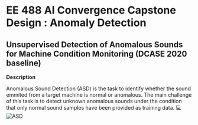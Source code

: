 # **EE 488 AI Convergence Capstone Design : Anomaly Detection**
## **Unsupervised Detection of Anomalous Sounds for Machine Condition Monitoring (DCASE 2020 baseline)**

**Description**

Anomalous Sound Detection (ASD) is the task to identify whether the sound emmited from a target machine is normal or anomalous. 
The main challenge of this task is to detect unknown anomalous sounds under the condition that only normal sound samples have been provided as training data. 💻
![ASD](images/ASD.jpg)
